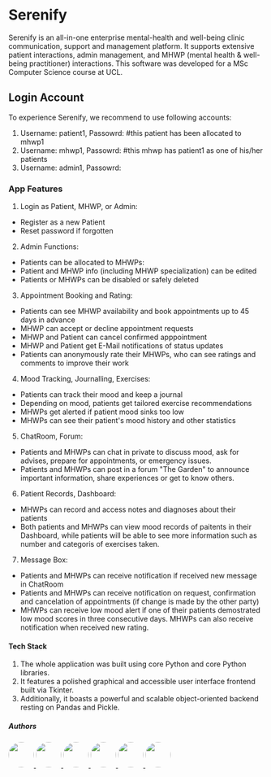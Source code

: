 # Serenify
Serenify is an all-in-one enterprise mental-health and well-being clinic communication, support and management platform. 
It supports extensive patient interactions, admin management, and MHWP (mental health & well-being practitioner) interactions.
This software was developed for a MSc Computer Science course at UCL.

## Login Account
To experience Serenify, we recommend to use following accounts:
1. Username: patient1, Passowrd:
    #this patient has been allocated to mhwp1
2. Username: mhwp1, Passowrd:
    #this mhwp has patient1 as one of his/her patients
3. Username: admin1, Passowrd:

### App Features
1. Login as Patient, MHWP, or Admin:
  - Register as a new Patient
  - Reset password if forgotten
2. Admin Functions:
  - Patients can be allocated to MHWPs:
  - Patient and MHWP info (including MHWP specialization) can be edited
  - Patients or MHWPs can be disabled or safely deleted 
3. Appointment Booking and Rating:
  - Patients can see MHWP availability and book appointments up to 45 days in advance
  - MHWP can accept or decline appointment requests
  - MHWP and Patient can cancel confirmed apppointment
  - MHWP and Patient get E-Mail notifications of status updates
  - Patients can anonymously rate their MHWPs, who can see ratings and comments to improve their work
4. Mood Tracking, Journalling, Exercises:
  - Patients can track their mood and keep a journal
  - Depending on mood, patients get tailored exercise recommendations 
  - MHWPs get alerted if patient mood sinks too low
  - MHWPs can see their patient's mood history and other statistics
5. ChatRoom, Forum:
  - Patients and MHWPs can chat in private to discuss mood, ask for advises, prepare for appointments, or emergency issues.
  - Patients and MHWPs can post in a forum "The Garden" to announce important information, share experiences or get to know others.
6. Patient Records, Dashboard:
  - MHWPs can record and access notes and diagnoses about their patients
  - Both patients and MHWPs can view mood records of paitents in their Dashboard, while patients will be able to see more information such as number and categoris of exercises taken. 
7. Message Box:
  - Patients and MHWPs can receive notification if received new message in ChatRoom
  - Patients and MHWPs can receive notification on request, confirmation and cancelation of appointments (if change is made by the other party)
  - MHWPs can receive low mood alert if one of their patients demostrated low mood scores in three consecutive days. MHWPs can also receive notification when received new rating.

#### Tech Stack
1. The whole application was built using core Python and core Python libraries.
2. It features a polished graphical and accessible user interface frontend built via Tkinter.
3. Additionally, it boasts a powerful and scalable object-oriented backend resting on Pandas and Pickle.

##### Authors
<a href="https://github.com/timfarkas">
  <img src="https://avatars.githubusercontent.com/u/60944846?v=4" style="border-radius: 50%; width: 50px;">
</a>
<a href="https://github.com/tt01924">
  <img src="https://avatars.githubusercontent.com/u/150555214?v=4" style="border-radius: 50%; width: 50px;">
</a>
<a href="https://github.com/j-simpson1">
  <img src="https://avatars.githubusercontent.com/u/183202115?v=4" style="border-radius: 50%; width: 50px;">
</a>
<a href="https://github.com/PeaceES">
  <img src="https://avatars.githubusercontent.com/u/88505176?v=4" style="border-radius: 50%; width: 50px;">
</a>
<a href="https://github.com/bielasekk">
  <img src="https://avatars.githubusercontent.com/u/185803708?v=4" style="border-radius: 50%; width: 50px;">
</a>
<a href="https://github.com/BruceZZhao">
  <img src="https://avatars.githubusercontent.com/u/173182479?v=4" style="border-radius: 50%; width: 50px;">
</a>

